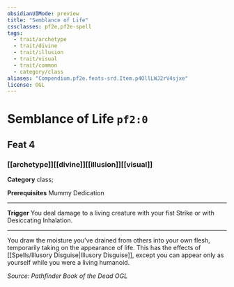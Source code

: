 ```yaml
---
obsidianUIMode: preview
title: "Semblance of Life"
cssclasses: pf2e,pf2e-spell
tags:
  - trait/archetype
  - trait/divine
  - trait/illusion
  - trait/visual
  - trait/common
  - category/class
aliases: "Compendium.pf2e.feats-srd.Item.p4OllLWJ2rV4sjxe"
license: OGL
---
```

# Semblance of Life `pf2:0`
## Feat 4
### [[archetype]][[divine]][[illusion]][[visual]]

**Category** class; 



**Prerequisites** Mummy Dedication
* * *
**Trigger** You deal damage to a living creature with your fist Strike or with Desiccating Inhalation.

* * *

You draw the moisture you've drained from others into your own flesh, temporarily taking on the appearance of life. This has the effects of [[Spells/Illusory Disguise|Illusory Disguise]], except you can appear only as yourself while you were a living humanoid.

*Source: Pathfinder Book of the Dead*
*OGL*